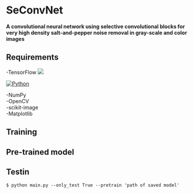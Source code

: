 # SeConvNet
 
**A convolutional neural network using selective convolutional blocks for very high density salt-and-pepper noise removal in gray-scale and color images**

## Requirements
-TensorFlow <img src="https://www.tensorflow.org/images/tf_logo_horizontal.png"> <br />

[![Python](https://img.shields.io/pypi/pyversions/tensorflow.svg?style=plastic)](https://badge.fury.io/py/tensorflow)

-NumPy <br />
-OpenCV <br />
-scikit-image <br />
-Matplotlib

## Training



## Pre-trained model

## Testin

```
$ python main.py --only_test True --pretrain 'path of saved model'
```

<!---## This repository contains the python codes for the implementation of the paper "[A very fast and efficient multistage selective convolution filter for removal of salt and pepper noise](https://doi.org/10.1007/s12652-022-03747-7)".

Citation
Rafiee, A.A., Farhang, M. A very fast and efficient multistage selective convolution filter for removal of salt and pepper noise. *J Ambient Intell Human Comput* (2022). https://doi.org/10.1007/s12652-022-03747-7

[Download citation](https://citation-needed.springer.com/v2/references/10.1007/s12652-022-03747-7?format=refman&flavour=citation)


### DOI
https://doi.org/10.1007/s12652-022-03747-7

## Abstract
In this paper we propose a multistage selective convolution filter (MSCF) for fast and efficient removal of salt-and-pepper noise (SPN) in digital images. By avoiding the use of order statistics or other computationally expensive procedures, the proposed denoising algorithm is efficiently implemented using convolution blocks, thereby a significant reduction in computation time is achieved. Moreover, in each stage of the proposed structure, a weighted mean filter of an appropriate kernel size is employed to selectively restore a set of noisy pixels qualified by a reliability criterion to improve the performance. The simulation results show that the proposed method denoises much faster than all its competent counterparts, while it achieves a significant performance in both quantitative criteria and visual effects. While noise removal by traditional methods such as AMF takes about 1.092 s and by fast state-of-the-art methods such as NAHAT takes about 0.065 s on each image of the BSDS500 dataset on average, the proposed method dramatically reduces the execution time to 0.005 s. --->
